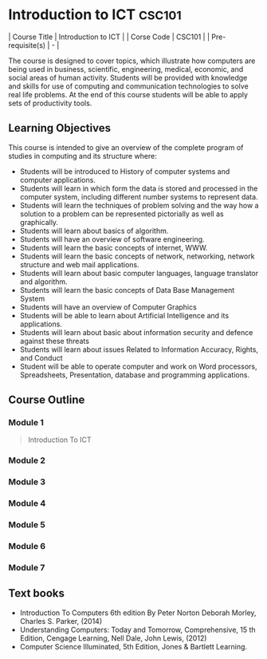 # Introduction to ICT <small>CSC101</small> 

| Course Title | Introduction to ICT |
| Corse Code | CSC101 |
| Pre-requisite(s) | - |

The course is designed to cover topics, which illustrate how computers are being used in business, scientific, engineering, medical, economic, and social areas of human activity. Students will be provided with knowledge and skills for use of computing and communication technologies to solve real life problems. At the end of this course students will be able to apply sets of productivity tools.

## Learning Objectives

This course is intended to give an overview of the complete program of studies in computing and its structure where:

* Students will be introduced to History of computer systems and computer applications.
* Students will learn in which form the data is stored and processed in the computer system, including different number systems to represent data.
* Students will learn the techniques of problem solving and the way how a solution to a problem can be represented pictorially as well as graphically.
* Students will learn about basics of algorithm.
* Students will have an overview of software engineering.
* Students will learn the basic concepts of internet, WWW.
* Students will learn the basic concepts of network, networking, network structure and web mail applications.
* Students will learn about basic computer languages, language translator and algorithm.
* Students will learn the basic concepts of Data Base Management System
* Students will have an overview of Computer Graphics
* Students will be able to learn about Artificial Intelligence and its applications.
* Students will learn about basic about information security and defence against these threats
* Students will learn about issues Related to Information Accuracy, Rights, and Conduct
* Student will be able to operate computer and work on Word processors, Spreadsheets, Presentation, database and programming applications.

## Course Outline

### Module 1

> Introduction To ICT

### Module 2

### Module 3

### Module 4

### Module 5

### Module 6

### Module 7

## Text books

* Introduction To Computers 6th edition By Peter Norton Deborah Morley, Charles S. Parker, (2014)
* Understanding Computers: Today and Tomorrow, Comprehensive, 15 th Edition, Cengage Learning, Nell Dale, John Lewis, (2012)
* Computer Science Illuminated, 5th Edition, Jones &amp; Bartlett Learning.
